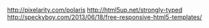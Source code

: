 http://pixelarity.com/polaris
http://html5up.net/strongly-typed
http://speckyboy.com/2013/06/18/free-responsive-html5-templates/
